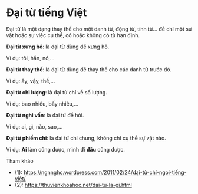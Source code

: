 # Đại từ tiếng Việt

Đại từ là một dạng thay thế cho một danh từ, động từ, tính từ… để chỉ một sự vật hoặc sự việc cụ thể,
có hoặc không có từ hạn định.

**Đại từ xưng hô**: là đại từ dùng để xưng hô.

Ví dụ: tôi, hắn, nó,... 

**Đại từ thay thế**: là đại từ dùng để thay thế cho các danh từ trước đó.

Ví dụ: ấy, vậy, thế,...

**Đại từ chỉ lượng**: là đại từ chỉ về số lượng.

Ví dụ: bao nhiêu, bấy nhiêu,...

**Đại từ nghi vấn**: là đại từ để hỏi.

Ví dụ: ai, gì, nào, sao,...

**Đại từ phiếm chỉ**: là đại từ chỉ chung, không chỉ cụ thể sự vật nào.

Ví dụ: **Ai** làm cũng được, mình đi **đâu** cũng được.

Tham khảo

* (1): https://ngnnghc.wordpress.com/2011/02/24/dại-từ-chỉ-ngoi-tiếng-việt/
* (2): https://thuvienkhoahoc.net/dai-tu-la-gi.html